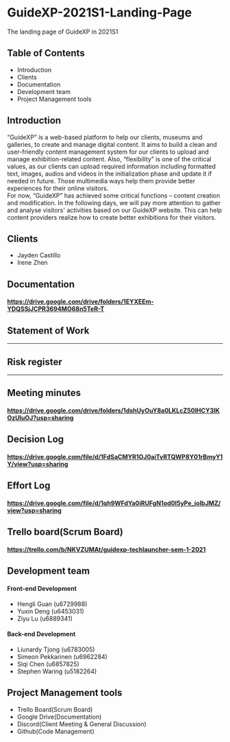 # GuideXP-2021S1-Landing-Page
The landing page of GuideXP in 2021S1
## Table of Contents
  - Introduction
  - Clients
  - Documentation
  - Development team
  - Project Management tools
  
    


## Introduction
“GuideXP” is a web-based platform to help our clients, museums and galleries, to create and manage digital content. It aims to build a clean and user-friendly content management system for our clients to upload and manage exhibition-related content. Also, “flexibility” is one of the critical values, as our clients can upload required information including formatted text, images, audios and videos in the initialization phase and update it if needed in future. Those multimedia ways help them provide better experiences for their online visitors.  
For now, “GuideXP” has achieved some critical functions – content creation and modification. In the following days, we will pay more attention to gather and analyse visitors' activities based on our GuideXP website. This can help content providers realize how to create better exhibitions for their visitors.   

## Clients
* Jayden Castillo
* Irene Zhen 

## Documentation  
 #### https://drive.google.com/drive/folders/1EYXEEm-YDQSSjJCPR3694MO68n5TeR-T  
  ## Statement of Work
  -------------
  ## Risk register
  -------------
  ## Meeting minutes
   #### https://drive.google.com/drive/folders/1dshUyOuY8a0LKLcZ50IHCY3lKOzUluOJ?usp=sharing
  ## Decision Log
   #### https://drive.google.com/file/d/1FdSaCMYR1OJ0aiTvRTQWP8Y01rBmyY1Y/view?usp=sharing
  ## Effort Log
   #### https://drive.google.com/file/d/1qh9WFdYa0iRUFgN1od0I5yPe_ioIbJMZ/view?usp=sharing

## Trello board(Scrum Board)
 #### https://trello.com/b/NKVZUMAt/guidexp-techlauncher-sem-1-2021   

## Development team
#### Front-end Development   
* Hengli Guan (u6729988)
* Yuxin Deng (u6453031) 
* Ziyu Lu (u6889341)  

#### Back-end Development   
* Liunardy Tjong (u6783005)
* Simeon Pekkarinen (u6962284)
* Siqi Chen (u6857825)
* Stephen Waring (u5182264)

## Project Management tools
* Trello Board(Scrum Board)
* Google Drive(Documentation)
* Discord(Client Meeting & General Discussion)
* Github(Code Management)




